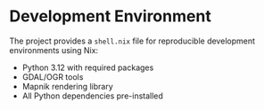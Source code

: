 # Development Environment

The project provides a `shell.nix` file for reproducible development environments using Nix:
- Python 3.12 with required packages
- GDAL/OGR tools
- Mapnik rendering library
- All Python dependencies pre-installed